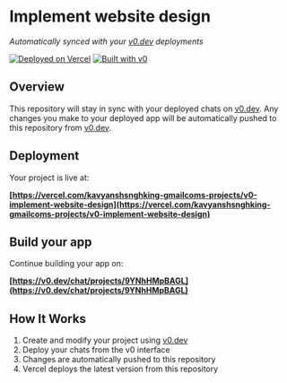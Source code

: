 # Implement website design

*Automatically synced with your [v0.dev](https://v0.dev) deployments*

[![Deployed on Vercel](https://img.shields.io/badge/Deployed%20on-Vercel-black?style=for-the-badge&logo=vercel)](https://vercel.com/kavyanshsnghking-gmailcoms-projects/v0-implement-website-design)
[![Built with v0](https://img.shields.io/badge/Built%20with-v0.dev-black?style=for-the-badge)](https://v0.dev/chat/projects/9YNhHMpBAGL)

## Overview

This repository will stay in sync with your deployed chats on [v0.dev](https://v0.dev).
Any changes you make to your deployed app will be automatically pushed to this repository from [v0.dev](https://v0.dev).

## Deployment

Your project is live at:

**[https://vercel.com/kavyanshsnghking-gmailcoms-projects/v0-implement-website-design](https://vercel.com/kavyanshsnghking-gmailcoms-projects/v0-implement-website-design)**

## Build your app

Continue building your app on:

**[https://v0.dev/chat/projects/9YNhHMpBAGL](https://v0.dev/chat/projects/9YNhHMpBAGL)**

## How It Works

1. Create and modify your project using [v0.dev](https://v0.dev)
2. Deploy your chats from the v0 interface
3. Changes are automatically pushed to this repository
4. Vercel deploys the latest version from this repository
